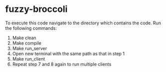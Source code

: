 # fuzzy-broccoli
To execute this code navigate to the directory which contains the code.
Run the following commands:
1. Make clean
2. Make compile
3. Make run_server
4. Open new terminal with the same path as that in step 1
5. Make run_client
6. Repeat step 7 and 8 again to run multiple clients
